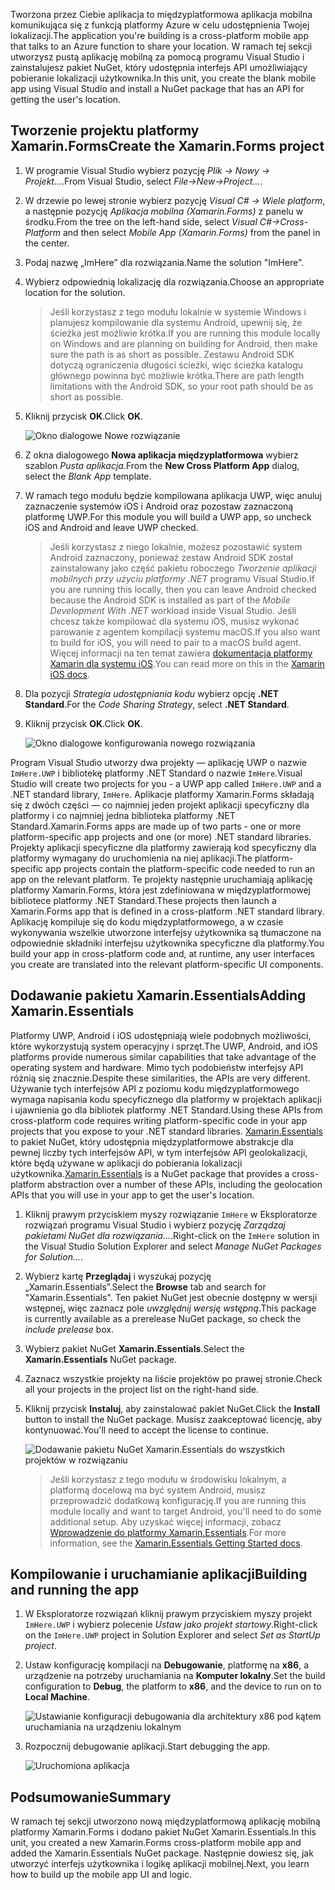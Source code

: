 <span data-ttu-id="2118d-101">Tworzona przez Ciebie aplikacja to międzyplatformowa aplikacja mobilna komunikująca się z funkcją platformy Azure w celu udostępnienia Twojej lokalizacji.</span><span class="sxs-lookup"><span data-stu-id="2118d-101">The application you're building is a cross-platform mobile app that talks to an Azure function to share your location.</span></span> <span data-ttu-id="2118d-102">W ramach tej sekcji utworzysz pustą aplikację mobilną za pomocą programu Visual Studio i zainstalujesz pakiet NuGet, który udostępnia interfejs API umożliwiający pobieranie lokalizacji użytkownika.</span><span class="sxs-lookup"><span data-stu-id="2118d-102">In this unit, you create the blank mobile app using Visual Studio and install a NuGet package that has an API for getting the user's location.</span></span>

## <a name="create-the-xamarinforms-project"></a><span data-ttu-id="2118d-103">Tworzenie projektu platformy Xamarin.Forms</span><span class="sxs-lookup"><span data-stu-id="2118d-103">Create the Xamarin.Forms project</span></span>

1. <span data-ttu-id="2118d-104">W programie Visual Studio wybierz pozycję *Plik -> Nowy -> Projekt...*.</span><span class="sxs-lookup"><span data-stu-id="2118d-104">From Visual Studio, select *File->New->Project...*.</span></span>

2. <span data-ttu-id="2118d-105">W drzewie po lewej stronie wybierz pozycję *Visual C# -> Wiele platform*, a następnie pozycję *Aplikacja mobilna (Xamarin.Forms)* z panelu w środku.</span><span class="sxs-lookup"><span data-stu-id="2118d-105">From the tree on the left-hand side, select *Visual C#->Cross-Platform* and then select *Mobile App (Xamarin.Forms)* from the panel in the center.</span></span>

3. <span data-ttu-id="2118d-106">Podaj nazwę „ImHere” dla rozwiązania.</span><span class="sxs-lookup"><span data-stu-id="2118d-106">Name the solution "ImHere".</span></span>

4. <span data-ttu-id="2118d-107">Wybierz odpowiednią lokalizację dla rozwiązania.</span><span class="sxs-lookup"><span data-stu-id="2118d-107">Choose an appropriate location for the solution.</span></span>

    > <span data-ttu-id="2118d-108">Jeśli korzystasz z tego modułu lokalnie w systemie Windows i planujesz kompilowanie dla systemu Android, upewnij się, że ścieżka jest możliwie krótka.</span><span class="sxs-lookup"><span data-stu-id="2118d-108">If you are running this module locally on Windows and are planning on building for Android, then make sure the path is as short as possible.</span></span> <span data-ttu-id="2118d-109">Zestawu Android SDK dotyczą ograniczenia długości ścieżki, więc ścieżka katalogu głównego powinna być możliwie krótka.</span><span class="sxs-lookup"><span data-stu-id="2118d-109">There are path length limitations with the Android SDK, so your root path should be as short as possible.</span></span>

5. <span data-ttu-id="2118d-110">Kliknij przycisk **OK**.</span><span class="sxs-lookup"><span data-stu-id="2118d-110">Click **OK**.</span></span>

    ![Okno dialogowe Nowe rozwiązanie](../media-drafts/2-new-solution-dialog.png)

6. <span data-ttu-id="2118d-112">Z okna dialogowego **Nowa aplikacja międzyplatformowa** wybierz szablon *Pusta aplikacja*.</span><span class="sxs-lookup"><span data-stu-id="2118d-112">From the **New Cross Platform App** dialog, select the *Blank App* template.</span></span>

7. <span data-ttu-id="2118d-113">W ramach tego modułu będzie kompilowana aplikacja UWP, więc anuluj zaznaczenie systemów iOS i Android oraz pozostaw zaznaczoną platformę UWP.</span><span class="sxs-lookup"><span data-stu-id="2118d-113">For this module you will build a UWP app, so uncheck iOS and Android and leave UWP checked.</span></span>

    > <span data-ttu-id="2118d-114">Jeśli korzystasz z niego lokalnie, możesz pozostawić system Android zaznaczony, ponieważ zestaw Android SDK został zainstalowany jako część pakietu roboczego *Tworzenie aplikacji mobilnych przy użyciu platformy .NET* programu Visual Studio.</span><span class="sxs-lookup"><span data-stu-id="2118d-114">If you are running this locally, then you can leave Android checked because the Android SDK is installed as part of the *Mobile Development With .NET* workload inside Visual Studio.</span></span> <span data-ttu-id="2118d-115">Jeśli chcesz także kompilować dla systemu iOS, musisz wykonać parowanie z agentem kompilacji systemu macOS.</span><span class="sxs-lookup"><span data-stu-id="2118d-115">If you also want to build for iOS, you will need to pair to a macOS build agent.</span></span> <span data-ttu-id="2118d-116">Więcej informacji na ten temat zawiera [dokumentacja platformy Xamarin dla systemu iOS](https://docs.microsoft.com/xamarin/ios/get-started/installation/windows/connecting-to-mac/).</span><span class="sxs-lookup"><span data-stu-id="2118d-116">You can read more on this in the [Xamarin iOS docs](https://docs.microsoft.com/xamarin/ios/get-started/installation/windows/connecting-to-mac/).</span></span>

8. <span data-ttu-id="2118d-117">Dla pozycji *Strategia udostępniania kodu* wybierz opcję **.NET Standard**.</span><span class="sxs-lookup"><span data-stu-id="2118d-117">For the *Code Sharing Strategy*, select **.NET Standard**.</span></span>

9. <span data-ttu-id="2118d-118">Kliknij przycisk **OK**.</span><span class="sxs-lookup"><span data-stu-id="2118d-118">Click **OK**.</span></span>

    ![Okno dialogowe konfigurowania nowego rozwiązania](../media-drafts/2-configure-solution-dialog.png)

<span data-ttu-id="2118d-120">Program Visual Studio utworzy dwa projekty — aplikację UWP o nazwie `ImHere.UWP` i bibliotekę platformy .NET Standard o nazwie `ImHere`.</span><span class="sxs-lookup"><span data-stu-id="2118d-120">Visual Studio will create two projects for you - a UWP app called `ImHere.UWP` and a .NET standard library, `ImHere`.</span></span> <span data-ttu-id="2118d-121">Aplikacje platformy Xamarin.Forms składają się z dwóch części — co najmniej jeden projekt aplikacji specyficzny dla platformy i co najmniej jedna biblioteka platformy .NET Standard.</span><span class="sxs-lookup"><span data-stu-id="2118d-121">Xamarin.Forms apps are made up of two parts - one or more platform-specific app projects and one (or more) .NET standard libraries.</span></span> <span data-ttu-id="2118d-122">Projekty aplikacji specyficzne dla platformy zawierają kod specyficzny dla platformy wymagany do uruchomienia na niej aplikacji.</span><span class="sxs-lookup"><span data-stu-id="2118d-122">The platform-specific app projects contain the platform-specific code needed to run an app on the relevant platform.</span></span> <span data-ttu-id="2118d-123">Te projekty następnie uruchamiają aplikację platformy Xamarin.Forms, która jest zdefiniowana w międzyplatformowej bibliotece platformy .NET Standard.</span><span class="sxs-lookup"><span data-stu-id="2118d-123">These projects then launch a Xamarin.Forms app that is defined in a cross-platform .NET standard library.</span></span> <span data-ttu-id="2118d-124">Aplikację kompiluje się do kodu międzyplatformowego, a w czasie wykonywania wszelkie utworzone interfejsy użytkownika są tłumaczone na odpowiednie składniki interfejsu użytkownika specyficzne dla platformy.</span><span class="sxs-lookup"><span data-stu-id="2118d-124">You build your app in cross-platform code and, at runtime, any user interfaces you create are translated into the relevant platform-specific UI components.</span></span>

## <a name="adding-xamarinessentials"></a><span data-ttu-id="2118d-125">Dodawanie pakietu Xamarin.Essentials</span><span class="sxs-lookup"><span data-stu-id="2118d-125">Adding Xamarin.Essentials</span></span>

<span data-ttu-id="2118d-126">Platformy UWP, Android i iOS udostępniają wiele podobnych możliwości, które wykorzystują system operacyjny i sprzęt.</span><span class="sxs-lookup"><span data-stu-id="2118d-126">The UWP, Android, and iOS platforms provide numerous similar capabilities that take advantage of the operating system and hardware.</span></span> <span data-ttu-id="2118d-127">Mimo tych podobieństw interfejsy API różnią się znacznie.</span><span class="sxs-lookup"><span data-stu-id="2118d-127">Despite these similarities, the APIs are very different.</span></span> <span data-ttu-id="2118d-128">Używanie tych interfejsów API z poziomu kodu międzyplatformowego wymaga napisania kodu specyficznego dla platformy w projektach aplikacji i ujawnienia go dla bibliotek platformy .NET Standard.</span><span class="sxs-lookup"><span data-stu-id="2118d-128">Using these APIs from cross-platform code requires writing platform-specific code in your app projects that you expose to your .NET standard libraries.</span></span> <span data-ttu-id="2118d-129">[Xamarin.Essentials](https://docs.microsoft.com/xamarin/essentials/) to pakiet NuGet, który udostępnia międzyplatformowe abstrakcje dla pewnej liczby tych interfejsów API, w tym interfejsów API geolokalizacji, które będą używane w aplikacji do pobierania lokalizacji użytkownika.</span><span class="sxs-lookup"><span data-stu-id="2118d-129">[Xamarin.Essentials](https://docs.microsoft.com/xamarin/essentials/) is a NuGet package that provides a cross-platform abstraction over a number of these APIs, including the geolocation APIs that you will use in your app to get the user's location.</span></span>

1. <span data-ttu-id="2118d-130">Kliknij prawym przyciskiem myszy rozwiązanie `ImHere` w Eksploratorze rozwiązań programu Visual Studio i wybierz pozycję *Zarządzaj pakietami NuGet dla rozwiązania...*.</span><span class="sxs-lookup"><span data-stu-id="2118d-130">Right-click on the `ImHere` solution in the Visual Studio Solution Explorer and select *Manage NuGet Packages for Solution...*.</span></span>

2. <span data-ttu-id="2118d-131">Wybierz kartę **Przeglądaj** i wyszukaj pozycję „Xamarin.Essentials”.</span><span class="sxs-lookup"><span data-stu-id="2118d-131">Select the **Browse** tab and search for "Xamarin.Essentials".</span></span> <span data-ttu-id="2118d-132">Ten pakiet NuGet jest obecnie dostępny w wersji wstępnej, więc zaznacz pole *uwzględnij wersję wstępną*.</span><span class="sxs-lookup"><span data-stu-id="2118d-132">This package is currently available as a prerelease NuGet package, so check the *include prelease* box.</span></span>

3. <span data-ttu-id="2118d-133">Wybierz pakiet NuGet **Xamarin.Essentials**.</span><span class="sxs-lookup"><span data-stu-id="2118d-133">Select the **Xamarin.Essentials** NuGet package.</span></span>

4. <span data-ttu-id="2118d-134">Zaznacz wszystkie projekty na liście projektów po prawej stronie.</span><span class="sxs-lookup"><span data-stu-id="2118d-134">Check all your projects in the project list on the right-hand side.</span></span>

5. <span data-ttu-id="2118d-135">Kliknij przycisk **Instaluj**, aby zainstalować pakiet NuGet.</span><span class="sxs-lookup"><span data-stu-id="2118d-135">Click the **Install** button to install the NuGet package.</span></span> <span data-ttu-id="2118d-136">Musisz zaakceptować licencję, aby kontynuować.</span><span class="sxs-lookup"><span data-stu-id="2118d-136">You'll need to accept the license to continue.</span></span>

    ![Dodawanie pakietu NuGet Xamarin.Essentials do wszystkich projektów w rozwiązaniu](../media-drafts/2-add-essentials-nuget.png)

    > <span data-ttu-id="2118d-138">Jeśli korzystasz z tego modułu w środowisku lokalnym, a platformą docelową ma być system Android, musisz przeprowadzić dodatkową konfigurację.</span><span class="sxs-lookup"><span data-stu-id="2118d-138">If you are running this module locally and want to target Android, you'll need to do some additional setup.</span></span> <span data-ttu-id="2118d-139">Aby uzyskać więcej informacji, zobacz [Wprowadzenie do platformy Xamarin.Essentials](https://docs.microsoft.com/xamarin/essentials/get-started?context=xamarin%2Fios&tabs=windows%2Candroid).</span><span class="sxs-lookup"><span data-stu-id="2118d-139">For more information, see the [Xamarin.Essentials Getting Started docs](https://docs.microsoft.com/xamarin/essentials/get-started?context=xamarin%2Fios&tabs=windows%2Candroid).</span></span>

## <a name="building-and-running-the-app"></a><span data-ttu-id="2118d-140">Kompilowanie i uruchamianie aplikacji</span><span class="sxs-lookup"><span data-stu-id="2118d-140">Building and running the app</span></span>

1. <span data-ttu-id="2118d-141">W Eksploratorze rozwiązań kliknij prawym przyciskiem myszy projekt `ImHere.UWP` i wybierz polecenie *Ustaw jako projekt startowy*.</span><span class="sxs-lookup"><span data-stu-id="2118d-141">Right-click on the `ImHere.UWP` project in Solution Explorer and select *Set as StartUp project*.</span></span>

2. <span data-ttu-id="2118d-142">Ustaw konfigurację kompilacji na **Debugowanie**, platformę na **x86**, a urządzenie na potrzeby uruchamiania na **Komputer lokalny**.</span><span class="sxs-lookup"><span data-stu-id="2118d-142">Set the build configuration to **Debug**, the platform to **x86**, and the device to run on to **Local Machine**.</span></span>

    ![Ustawianie konfiguracji debugowania dla architektury x86 pod kątem uruchamiania na urządzeniu lokalnym](../media-drafts/2-debug-configuration.png)

3. <span data-ttu-id="2118d-144">Rozpocznij debugowanie aplikacji.</span><span class="sxs-lookup"><span data-stu-id="2118d-144">Start debugging the app.</span></span>

    ![Uruchomiona aplikacja](../media-drafts/2-debuging-app.png)

## <a name="summary"></a><span data-ttu-id="2118d-146">Podsumowanie</span><span class="sxs-lookup"><span data-stu-id="2118d-146">Summary</span></span>

<span data-ttu-id="2118d-147">W ramach tej sekcji utworzono nową międzyplatformową aplikację mobilną platformy Xamarin.Forms i dodano pakiet NuGet Xamarin.Essentials.</span><span class="sxs-lookup"><span data-stu-id="2118d-147">In this unit, you created a new Xamarin.Forms cross-platform mobile app and added the Xamarin.Essentials NuGet package.</span></span> <span data-ttu-id="2118d-148">Następnie dowiesz się, jak utworzyć interfejs użytkownika i logikę aplikacji mobilnej.</span><span class="sxs-lookup"><span data-stu-id="2118d-148">Next, you learn how to build up the mobile app UI and logic.</span></span>
